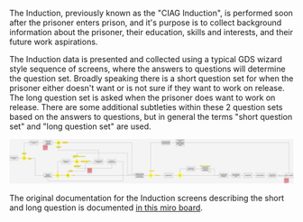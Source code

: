 The Induction, previously known as the "CIAG Induction", is performed soon after the prisoner enters prison, and it's
purpose is to collect background information about the prisoner, their education, skills and interests, and their
future work aspirations.

The Induction data is presented and collected using a typical GDS wizard style sequence of screens, where the answers to
questions will determine the question set. Broadly speaking there is a short question set for when the prisoner either
doesn't want or is not sure if they want to work on release. The long question set is asked when the prisoner does want
to work on release. There are some additional subtleties within these 2 question sets based on the answers to questions,
but in general the terms "short question set" and "long question set" are used.

![Induction screens](./induction-process-flow-chart.png)

The original documentation for the Induction screens describing the short and long question is documented [in this miro board](https://miro.com/app/board/uXjVKe-qkvg=/?share_link_id=489629926382).
